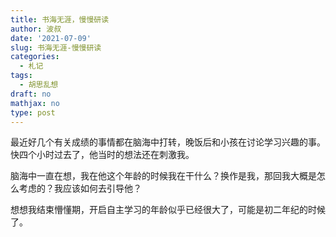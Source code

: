 ```yaml
---
title: 书海无涯，慢慢研读
author: 波叔
date: '2021-07-09'
slug: 书海无涯-慢慢研读
categories:
  - 札记
tags:
  - 胡思乱想
draft: no
mathjax: no
type: post
---
```


最近好几个有关成绩的事情都在脑海中打转，晚饭后和小孩在讨论学习兴趣的事。快四个小时过去了，他当时的想法还在刺激我。

脑海中一直在想，我在他这个年龄的时候我在干什么？换作是我，那回我大概是怎么考虑的？我应该如何去引导他？

想想我结束懵懂期，开启自主学习的年龄似乎已经很大了，可能是初二年纪的时候了。